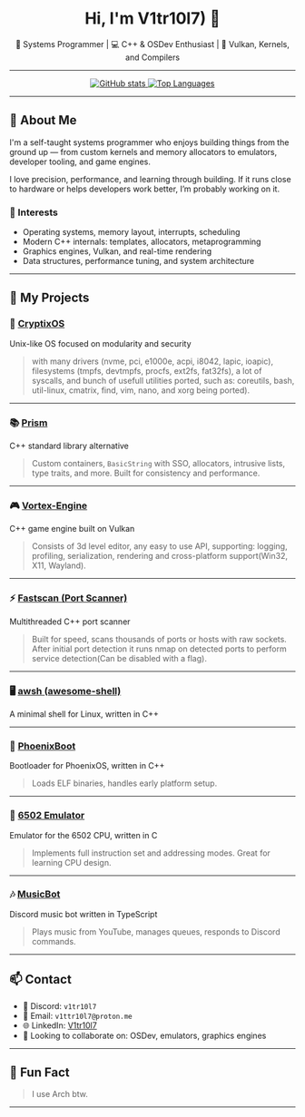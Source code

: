 <h1 align="center">Hi, I'm V1tr10l7) 👋</h1>
<p align="center">
  🧠 Systems Programmer | 💻 C++ & OSDev Enthusiast | 🔧 Vulkan, Kernels, and Compilers
</p>

---

<p align="center">
  <a href="https://github.com/vitriol1744">
    <img src="https://github-readme-stats.vercel.app/api?username=vitriol1744&show_icons=true&theme=radical" alt="GitHub stats" />
  </a>
  <a href="https://github.com/vitriol1744">
    <img src="https://github-readme-stats.vercel.app/api/top-langs/?username=vitriol1744&langs_count=10&layout=compact&theme=radical" alt="Top Languages" />
  </a>
</p>

---

## 🧠 About Me

I'm a self-taught systems programmer who enjoys building things from the ground up — from custom kernels and memory allocators to emulators, developer tooling, and game engines. 

I love precision, performance, and learning through building. If it runs close to hardware or helps developers work better, I’m probably working on it.

### 🔎 Interests
- Operating systems, memory layout, interrupts, scheduling
- Modern C++ internals: templates, allocators, metaprogramming
- Graphics engines, Vulkan, and real-time rendering
- Data structures, performance tuning, and system architecture

---

## 📌 My Projects

### 🔐 [CryptixOS](https://github.com/CryptixOS/CryptixOS.git)
Unix-like OS focused on modularity and security  
> with many drivers (nvme, pci, e1000e, acpi, i8042, lapic, ioapic), filesystems (tmpfs, devtmpfs, procfs, ext2fs, fat32fs), a lot of syscalls, and bunch of usefull utilities ported, such as: coreutils, bash, util-linux, cmatrix, find, vim, nano, and xorg being ported).

---

### 📚 [Prism](https://github.com/CryptixOS/Prism.git)
C++ standard library alternative
> Custom containers, `BasicString` with SSO, allocators, intrusive lists, type traits, and more. Built for consistency and performance.

---

### 🎮 [Vortex-Engine](https://github.com/Vitriol1744/Vortex.git)
C++ game engine built on Vulkan  
> Consists of 3d level editor, any easy to use API, supporting: logging, profiling, serialization, rendering and cross-platform support(Win32, X11, Wayland).

---

### ⚡ [Fastscan (Port Scanner)](https://github.com/vitriol1744/PortScanner.git)
Multithreaded C++ port scanner  
> Built for speed, scans thousands of ports or hosts with raw sockets. After initial port detection it runs nmap on detected ports to perform service detection(Can be disabled with a flag).

---


### 🖥️ [awsh (awesome-shell)](https://github.com/vitriol1744/awesome-shell.git)
A minimal shell for Linux, written in C++  

---

### 🧭 [PhoenixBoot](https://github.com/Vitriol1744/PhoenixBoot)
Bootloader for PhoenixOS, written in C++  
> Loads ELF binaries, handles early platform setup.

---

### 🧠 [6502 Emulator](https://github.com/Vitriol1744/6502-Emulator.git)
Emulator for the 6502 CPU, written in C  
> Implements full instruction set and addressing modes. Great for learning CPU design.

---


### 🎶 [MusicBot](https://github.com/Vitriol1744/MusicBot.git)
Discord music bot written in TypeScript  
> Plays music from YouTube, manages queues, responds to Discord commands.


---

## 📫 Contact

- 💬 Discord: `v1tr10l7`
- 📧 Email: `v1ttr10l7@proton.me`
- 🌐 LinkedIn: [V1tr10l7](https://www.linkedin.com/in/szymon-zemke-07953a275)
- 🤝 Looking to collaborate on: OSDev, emulators, graphics engines

---

## 🧩 Fun Fact

> I use Arch btw.

---
